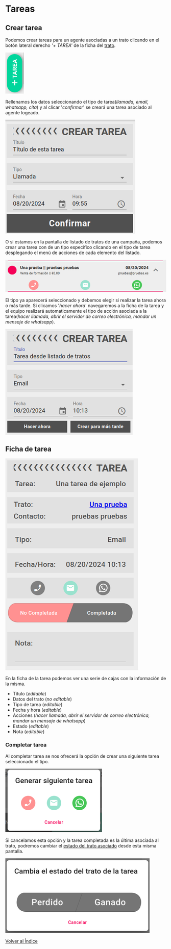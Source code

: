 # Tareas

## Crear tarea
Podemos crear tareas para un agente asociadas a un trato clicando en el botón lateral derecho *'+ TAREA'* de la ficha del [trato](./tratos.md).

![Botón crear tarea](./img/boton_crear_tarea.png)

Rellenamos los datos seleccionando el tipo de tarea(*llamada, email, whatsapp, cita*) y al clicar '*confirmar*' se creará una tarea asociado al agente logeado.

![Nueva tarea](./img/nueva_tarea.png)

O si estamos en la pantalla de listado de tratos de una campaña, podemos crear una tarea con de un tipo específico clicando en el tipo de tarea desplegando el menú de acciones de cada elemento del listado.  

![Botón crear tarea desde master tratos](./img/nueva_tarea_master_tratos.png)

El tipo ya aparecerá seleccionado y debemos elegir si realizar la tarea ahora o más tarde. Si clicamos '*hacer ahora*' navegaremos a la ficha de la tarea y el equipo realizará automaticamente el tipo de acción asociada a la tarea(*hacer llamada, abrir el servidor de correo electrónica, mandar un mensaje de whatsapp*).

![Nueva tarea](./img/nueva_tarea_now.png)

## Ficha de tarea

![Ficha tarea](./img/ficha_tarea.png)

En la ficha de la tarea podemos ver una serie de cajas con la información de la misma.

- Título (*editable*)
- Datos del trato (*no editable*)
- Tipo de tarea (*editable*)
- Fecha y hora (*editable*)
- Acciones (*hacer llamada, abrir el servidor de correo electrónica, mandar un mensaje de whatsapp*)
- Estado (*editable*)
- Nota (*editable*)

### Completar tarea

 Al completar tarea se nos ofrecerá la opción de crear una siguiente tarea seleccionado el tipo.

 ![Siguiente tarea](./img/next_tarea.png)

 Si cancelamos esta opción y la tarea completada es la última asociada al trato, podremos cambiar el [estado del trato asociado](./tratos.md) desde esta misma pantalla.

  ![Cambia estado trato](./img/cambia_estado_trato.png)

[Volver al Índice](./index.md)